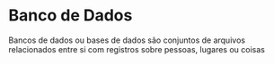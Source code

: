 # Banco de Dados

Bancos de dados ou bases de dados são conjuntos de arquivos relacionados entre si com registros sobre pessoas, lugares ou coisas

